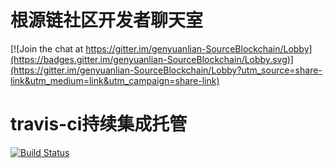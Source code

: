 # 根源链社区开发者聊天室
[![Join the chat at https://gitter.im/genyuanlian-SourceBlockchain/Lobby](https://badges.gitter.im/genyuanlian-SourceBlockchain/Lobby.svg)](https://gitter.im/genyuanlian-SourceBlockchain/Lobby?utm_source=share-link&utm_medium=link&utm_campaign=share-link)
# travis-ci持续集成托管
[![Build Status](https://travis-ci.org/sighttviewliu/myci.svg?branch=master)](https://travis-ci.org/sighttviewliu/myci)
